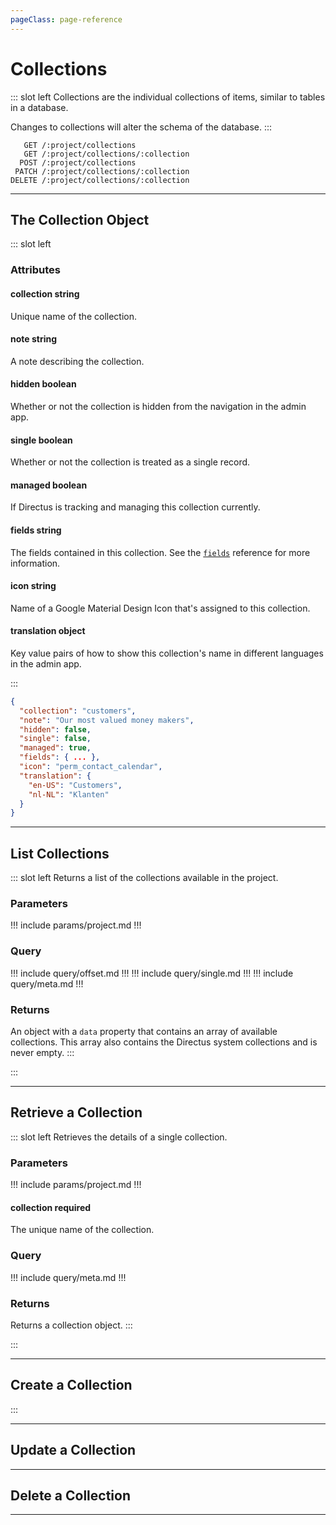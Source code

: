 ```yaml
---
pageClass: page-reference
---
```


# Collections

<two-up>

::: slot left
Collections are the individual collections of items, similar to tables in a database.

Changes to collections will alter the schema of the database.
:::

<info-box title="Endpoints" slot="right">

```endpoints
   GET /:project/collections
   GET /:project/collections/:collection
  POST /:project/collections
 PATCH /:project/collections/:collection
DELETE /:project/collections/:collection
```

</info-box>
</two-up>

---

## The Collection Object

<two-up>

::: slot left
### Attributes

<def-list>

#### collection <def-type>string</def-type>

Unique name of the collection.

#### note <def-type>string</def-type>

A note describing the collection.

#### hidden <def-type>boolean</def-type>

Whether or not the collection is hidden from the navigation in the admin app.

#### single <def-type>boolean</def-type>

Whether or not the collection is treated as a single record.

#### managed <def-type>boolean</def-type>

If Directus is tracking and managing this collection currently.

#### fields <def-type>string</def-type>

The fields contained in this collection. See the [`fields`](/api/fields.html) reference for more information.

#### icon <def-type>string</def-type>

Name of a Google Material Design Icon that's assigned to this collection.

#### translation <def-type>object</def-type>

Key value pairs of how to show this collection's name in different languages in the admin app.

</def-list>

:::

<info-box title="Collection object" slot="right" class="sticky">

```json
{
  "collection": "customers",
  "note": "Our most valued money makers",
  "hidden": false,
  "single": false,
  "managed": true,
  "fields": { ... },
  "icon": "perm_contact_calendar",
  "translation": {
    "en-US": "Customers",
    "nl-NL": "Klanten"
  }
}
```

</info-box>
</two-up>

---

## List Collections

<two-up>

::: slot left
Returns a list of the collections available in the project.

### Parameters

<def-list>

!!! include params/project.md !!!

</def-list>

### Query

<def-list>

!!! include query/offset.md !!!
!!! include query/single.md !!!
!!! include query/meta.md !!!

</def-list>

### Returns

An object with a `data` property that contains an array of available collections. This array also contains the Directus system collections and is never empty.
:::

<template slot="right">
<div class="sticky">
<info-box title="Endpoint">

```endpoints
GET /:project/collections
```

</info-box>

<info-box title="Response">

```json
{
  "data": [
  	{
      "collection": "customers",
      "note": "Our most valued money makers",
      "hidden": false,
      "single": false,
      "managed": true,
      "fields": { ... },
      "icon": "perm_contact_calendar",
      "translation": {
        "en-US": "Customers",
        "nl-NL": "Klanten"
      }
    },
    { ... },
    { ... }
  ]
}
```
</info-box>
</div>
</template>
:::

</two-up>

---

## Retrieve a Collection

<two-up>

::: slot left
Retrieves the details of a single collection.

### Parameters

<def-list>

!!! include params/project.md !!!

#### collection <def-type alert>required</def-type>
The unique name of the collection.

</def-list>

### Query

<def-list>

!!! include query/meta.md !!!

</def-list>

### Returns

Returns a collection object.
:::

<template slot="right">
<div class="sticky">
<info-box title="Endpoint">

```endpoints
GET /:project/collections/:collection
```

</info-box>

<info-box title="Response">

```json
{
  "data": {
    "collection": "customers",
    "note": "Our most valued money makers",
    "hidden": false,
    "single": false,
    "managed": true,
    "fields": { ... },
    "icon": "perm_contact_calendar",
    "translation": {
      "en-US": "Customers",
      "nl-NL": "Klanten"
    }
  }
}
```
</info-box>
</div>
</template>
:::

</two-up>

---

## Create a Collection

<two-up>
<template slot="left">

Create a new collection in Directus.

### Parameters

<def-list>

!!! include params/project.md !!!

</def-list>

### Attributes

<def-list>

#### collection <def-type alert>Required</def-type>

Unique name of the collection.

#### fields <def-type alert>Required</def-type>

The fields contained in this collection. See the [`fields`](/api/fields.html) reference for more information.

Each individual field requires `field`, `type`, and `interface` to be provided.

::: warning
Don't forget to create a primary key field in your collection. Without it, Directus won't be able to work correctly.
:::

#### note <def-type>optional</def-type>

A note describing the collection.

#### hidden <def-type>optional</def-type>

Whether or not the collection is hidden from the navigation in the admin app.

#### single <def-type>optional</def-type>

Whether or not the collection is treated as a single record.

#### managed <def-type>optional</def-type>

If Directus is tracking and managing this collection currently.

#### icon <def-type>optional</def-type>

Name of a Google Material Design Icon that's assigned to this collection.

#### translation <def-type>optional</def-type>

Key value pairs of how to show this collection's name in different languages in the admin app.

</def-list>

### Query

<def-list>

!!! include query/meta.md !!!

</def-list>

### Returns

Returns the newly created collection.

</template>

<template slot="right">
<div class="sticky">
<info-box title="Endpoint">

```endpoints
  POST /:project/collections
```

</info-box>

<info-box title="Request body">

```json
{
  "collection": "my_collection",
  "fields": [
    {
      "field": "id",
      "type": "integer",
      "datatype": "int",
      "length": 11,
      "interface": "numeric",
      "primary_key": true
    }
  ]
}
```
</info-box>

<info-box title="Response">

```json
{
  "data": {
    "collection": "my_collection",
    "managed": true,
    "hidden": false,
    "single": false,
    "icon": null,
    "note": null,
    "translation": null
  }
}
```
</info-box>
</div>
</template>
:::

</two-up>

---

## Update a Collection

<two-up>
<template slot="left">

Update an existing collection.

::: warning
You can't update a collection's name.
:::

### Parameters

<def-list>

!!! include params/project.md !!!

#### collection <def-type alert>required</def-type>
The collection you want to update.

</def-list>

### Attributes

<def-list>

#### note <def-type>optional</def-type>

A note describing the collection.

#### hidden <def-type>optional</def-type>

Whether or not the collection is hidden from the navigation in the admin app.

#### single <def-type>optional</def-type>

Whether or not the collection is treated as a single record.

#### managed <def-type>optional</def-type>

If Directus is tracking and managing this collection currently.

#### icon <def-type>optional</def-type>

Name of a Google Material Design Icon that's assigned to this collection.

#### translation <def-type>optional</def-type>

Key value pairs of how to show this collection's name in different languages in the admin app.

</def-list>

### Query

<def-list>

!!! include query/meta.md !!!

</def-list>

### Returns

Returns the collection object for the updated collection.

</template>

<template slot="right">
<div class="sticky">
<info-box title="Endpoint">

```endpoints
 PATCH /:project/collections/:collection
```

</info-box>

<info-box title="Request body">

```json
{
  "note": "This is my first collection"
}
```
</info-box>

<info-box title="Response">

```json
{
  "data": {
    "collection": "my_collection",
    "managed": true,
    "hidden": false,
    "single": false,
    "icon": null,
    "note": "This is my first collection",
    "translation": null
  }
}
```

</info-box>
</div>
</template>
</two-up>

---

## Delete a Collection

<two-up>
<template slot="left">

Delete an existing collection.

::: danger
This will delete the whole collection, including the items within. Proceed with caution.
:::

### Parameters

<def-list>

!!! include params/project.md !!!

#### collection <def-type alert>required</def-type>
The collection you want to delete.

</def-list>

### Returns

Returns an empty body with HTTP status 204

</template>

<template slot="right">
<div class="sticky">
<info-box title="Endpoint">

```endpoints
DELETE /:project/collections/:collection
```

</info-box>
</div>
</template>
</two-up>

---